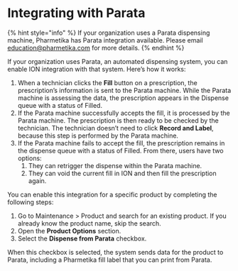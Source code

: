 # Integrating with Parata

{% hint style="info" %}
If your organization uses a Parata dispensing machine, Pharmetika has Parata integration available. Please email [education@pharmetika.com](mailto:education@pharmetika.com) for more details.
{% endhint %}

If your organization uses Parata, an automated dispensing system, you can enable ION integration with that system. Here’s how it works:

1. When a technician clicks the **Fill** button on a prescription, the prescription’s information is sent to the Parata machine. While the Parata machine is assessing the data, the prescription appears in the Dispense queue with a status of Filled.
2. If the Parata machine successfully accepts the fill, it is processed by the Parata machine. The prescription is then ready to be checked by the technician. The technician doesn’t need to click **Record and Label**, because this step is performed by the Parata machine.
3. If the Parata machine fails to accept the fill, the prescription remains in the dispense queue with a status of Filled. From there, users have two options:
   1. They can retrigger the dispense within the Parata machine.
   2. They can void the current fill in ION and then fill the prescription again.

You can enable this integration for a specific product by completing the following steps:

1. Go to Maintenance > Product and search for an existing product. If you already know the product name, skip the search.
2. Open the **Product Options** section.
3. Select the **Dispense from Parata** checkbox.

When this checkbox is selected, the system sends data for the product to Parata, including a Pharmetika fill label that you can print from Parata.
